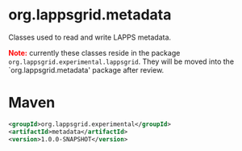 org.lappsgrid.metadata
======================

Classes used to read and write LAPPS metadata.

<b style='color:red'>Note:</b> currently these classes reside in the package `org.lappsgrid.experimental.lappsgrid`. They will be
moved into the `org.lappsgrid.metadata' package after review.

# Maven

```xml
<groupId>org.lappsgrid.experimental</groupId>
<artifactId>metadata</artifactId>
<version>1.0.0-SNAPSHOT</version>
```
